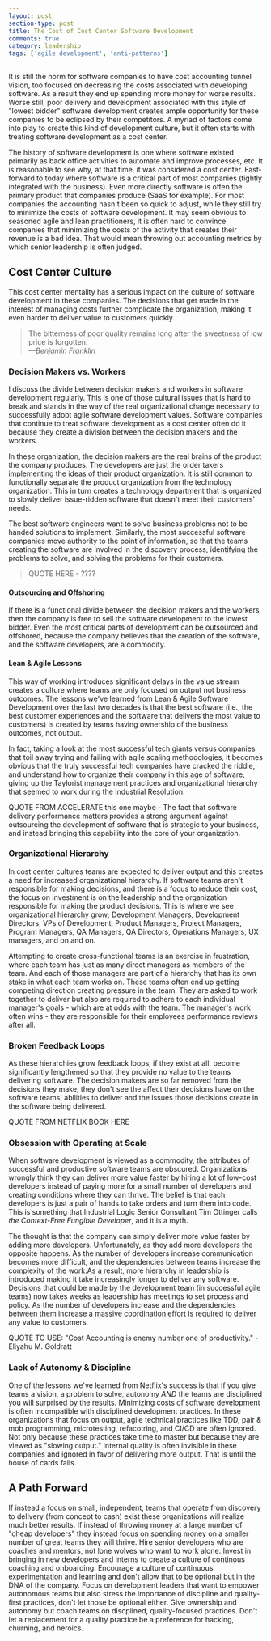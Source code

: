 ```yaml
---
layout: post
section-type: post
title: The Cost of Cost Center Software Development
comments: true
category: leadership
tags: ['agile development', 'anti-patterns']
---
```


It is still the norm for software companies to have cost accounting tunnel vision, too focused on decreasing the costs associated with developing software. As a result they end up spending more money for worse results. Worse still, poor delivery and development associated with this style of "lowest bidder" software development creates ample opportunity for these companies to be eclipsed by their competitors. A myriad of factors come into play to create this kind of development culture, but it often starts with treating software development as a cost center.

The history of software development is one where software existed primarily as back office activities to automate and improve processes, etc. It is reasonable to see why, at that time, it was considered a cost center. Fast-forward to today where software is a critical part of most companies (tightly integrated with the business). Even more directly software is often the primary product that companies produce (SaaS for example). For most companies the accounting hasn't been so quick to adjust, while they still try to minimize the costs of software development. It may seem obvious to seasoned agile and lean practitioners, it is often hard to convince companies that minimizing the costs of the activity that creates their revenue is a bad idea. That would mean throwing out accounting metrics by which senior leadership is often judged. 

## Cost Center Culture

This cost center mentality has a serious impact on the culture of software development in these companies. The decisions that get made in the interest of managing costs further complicate the organization, making it even harder to deliver value to customers quickly.  

> The bitterness of poor quality remains long after the sweetness of low price is forgotten.  
> _&mdash;Benjamin Franklin_


### Decision Makers vs. Workers
I discuss the divide between decision makers and workers in software development regularly. This is one of those cultural issues that is hard to break and stands in the way of the real organizational change necessary to successfully adopt agile software development values. Software companies that continue to treat software development as a cost center often do it because they create a division between the decision makers and the workers. 

In these organization, the decision makers are the real brains of the product the company produces. The developers are just the order takers implementing the ideas of their product organization. It is still common to functionally separate the product organization from the technology organization. This in turn creates a technology department that is organized to slowly deliver issue-ridden software that doesn't meet their customers' needs. 

The best software engineers want to solve business problems not to be handed solutions to implement. Similarly, the most successful software companies move authority to the point of information, so that the teams creating the software are involved in the discovery process, identifying the problems to solve, and solving the problems for their customers.

> QUOTE HERE - ????

#### Outsourcing and Offshoring
If there is a functional divide between the decision makers and the workers, then the company is free to sell the software development to the lowest bidder. Even the most critical parts of development can be outsourced and offshored, because the company believes that the creation of the software, and the software developers, are a commodity. 

#### Lean & Agile Lessons
This way of working introduces significant delays in the value stream creates a culture where teams are only focused on output not business outcomes. The lessons we've learned from Lean & Agile Software Development over the last two decades is that the best software (i.e., the best customer experiences and the software that delivers the most value to customers) is created by teams having ownership of the business outcomes, not output.  

In fact, taking a look at the most successful tech giants versus companies that toil away trying and failing with agile scaling methodologies, it becomes obvious that the truly successful tech companies have cracked the riddle, and understand how to organize their company in this age of software, giving up the Taylorist management practices and organizational hierarchy that seemed to work during the Industrial Resolution. 

QUOTE FROM ACCELERATE
this one maybe - The fact that software delivery performance matters provides a strong argument against outsourcing the development of software that is strategic to your business, and instead bringing this capability into the core of your organization.

### Organizational Hierarchy
In cost center cultures teams are expected to deliver output and this creates a need for increased organizational hierarchy. If software teams aren't responsible for making decisions, and there is a focus to reduce their cost, the focus on investment is on the leadership and the organization responsible for making the product decisions. This is where we see organizational hierarchy grow; Development Managers, Development Directors, VPs of Development, Product Managers, Project Managers, Program Managers, QA Managers, QA Directors, Operations Managers, UX managers, and on and on. 

Attempting to create cross-functional teams is an exercise in frustration, where each team has just as many direct managers as members of the team. And each of those managers are part of a hierarchy that has its own stake in what each team works on. These teams often end up getting competing direction creating pressure in the team. They are asked to work together to deliver but also are required to adhere to each individual manager's goals - which are at odds with the team. The manager's work often wins - they are responsible for their employees performance reviews after all.

### Broken Feedback Loops
As these hierarchies grow feedback loops, if they exist at all, become significantly lengthened so that they provide no value to the teams delivering software. The decision makers are so far removed from the decisions they make, they don't see the affect their decisions have on the software teams' abilities to deliver and the issues those decisions create in the software being delivered.

QUOTE FROM NETFLIX BOOK HERE

### Obsession with Operating at Scale
When software development is viewed as a commodity, the attributes of successful and productive software teams are obscured. Organizations wrongly think they can deliver more value faster by hiring a lot of low-cost developers instead of paying more for a small number of developers and creating conditions where they can thrive. The belief is that each developers is just a pair of hands to take orders and turn them into code. This is something that Industrial Logic Senior Consultant Tim Ottinger calls _the Context-Free Fungible Developer_, and it is a myth. 

The thought is that the company can simply deliver more value faster by adding more developers. Unfortunately, as they add more developers the opposite happens. As the number of developers increase communication becomes more difficult, and the dependencies between teams increase the complexity of the work.As a result, more hierarchy in leadership is introduced making it take increasingly longer to deliver any software. Decisions that could be made by the development team (in successful agile teams) now takes weeks as leadership has meetings to set process and policy. As the number of developers increase and the dependencies between them increase a massive coordination effort is required to deliver any value to customers. 



QUOTE TO USE:
"Cost Accounting is enemy number one of productivity." -Eliyahu M. Goldratt

### Lack of Autonomy & Discipline
One of the lessons we've learned from Netflix's success is that if you give teams a vision, a problem to solve, autonomy _AND_ the teams are disciplined you will surprised by the results. Minimizing costs of software development is often incompatible with disciplined development practices. In these organizations that focus on output, agile technical practices like TDD, pair & mob programming, microtesting, refacotring, and CI/CD are often ignored. Not only because these practices take time to master but because they are viewed as "slowing output." Internal quality is often invisible in these companies and ignored in favor of delivering more output. That is until the house of cards falls. 


## A Path Forward
If instead a focus on small, independent, teams that operate from discovery to delivery (from concept to cash) exist these organizations will realize much better results. If instead of throwing money at a large number of "cheap developers" they instead focus on spending money on a smaller number of great teams they will thrive. Hire senior developers who are coaches and mentors, not lone wolves who want to work alone. Invest in bringing in new developers and interns to create a culture of continous coaching and onboarding. Encourage a culture of continuous experimentation and learning and don't allow that to be optional but in the DNA of the company. Focus on development leaders that want to empower autonomous teams but also stress the importance of discipline and quality-first practices, don't let those be optional either. Give ownership and autonomy but coach teams on discplined, quality-focused practices. Don't let a replacement for a quality practice be a preference for hacking, churning, and heroics.

